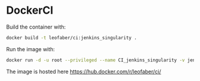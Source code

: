# DockerCI

Build the container with:

```bash
docker build -t leofaber/ci:jenkins_singularity .
```

Run the image with:
```bash
docker run -d -u root --privileged --name CI_jenkins_singularity -v jenkins_home:/var/jenkins_home -v /var/run/docker.sock:/var/run/docker.sock -p 8080:8080 -p 50000:50000 leofaber/ci:jenkins_singularity
```

The image is hosted here https://hub.docker.com/r/leofaber/ci/
